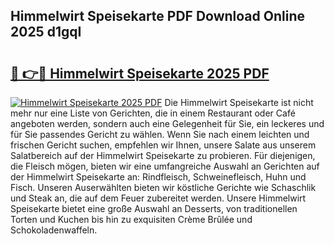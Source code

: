## Himmelwirt Speisekarte PDF Download Online 2025 d1gqI

# <h2><a href="http://gcav3h.nevu.top/?p=Himmelwirt+Speisekarte">🔗 👉🔴 Himmelwirt Speisekarte 2025 PDF</a></h2>

[![Himmelwirt Speisekarte 2025 PDF](https://i.imgur.com/dBaPXMq.png)](http://gcav3h.nevu.top/?p=Himmelwirt+Speisekarte)
Die Himmelwirt Speisekarte ist nicht mehr nur eine Liste von Gerichten, die in einem Restaurant oder Café angeboten werden, sondern auch eine Gelegenheit für Sie, ein leckeres und für Sie passendes Gericht zu wählen. Wenn Sie nach einem leichten und frischen Gericht suchen, empfehlen wir Ihnen, unsere Salate aus unserem Salatbereich auf der Himmelwirt Speisekarte zu probieren. Für diejenigen, die Fleisch mögen, bieten wir eine umfangreiche Auswahl an Gerichten auf der Himmelwirt Speisekarte an: Rindfleisch, Schweinefleisch, Huhn und Fisch. Unseren Auserwählten bieten wir köstliche Gerichte wie Schaschlik und Steak an, die auf dem Feuer zubereitet werden. Unsere Himmelwirt Speisekarte bietet eine große Auswahl an Desserts, von traditionellen Torten und Kuchen bis hin zu exquisiten Crème Brûlée und Schokoladenwaffeln.
